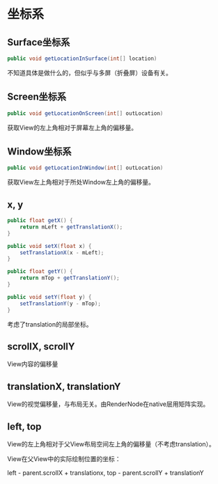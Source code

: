 # 坐标系

## Surface坐标系

```java
public void getLocationInSurface(int[] location)
```

不知道具体是做什么的，但似乎与多屏（折叠屏）设备有关。

## Screen坐标系

```java
public void getLocationOnScreen(int[] outLocation)
```

获取View的左上角相对于屏幕左上角的偏移量。

## Window坐标系

```java
public void getLocationInWindow(int[] outLocation)
```

获取View左上角相对于所处Window左上角的偏移量。

## x, y

```java
public float getX() {
    return mLeft + getTranslationX();
}

public void setX(float x) {
    setTranslationX(x - mLeft);
}

public float getY() {
    return mTop + getTranslationY();
}

public void setY(float y) {
    setTranslationY(y - mTop);
}
```

考虑了translation的局部坐标。

## scrollX, scrollY

View内容的偏移量

## translationX, translationY

View的视觉偏移量，与布局无关。由RenderNode在native层用矩阵实现。

## left,  top

View的左上角相对于父View布局空间左上角的偏移量（不考虑translation）。

View在父View中的实际绘制位置的坐标：

left - parent.scrollX + translationx, top - parent.scrollY + translationY

